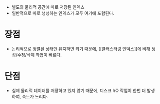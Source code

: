 - 별도의 물리적 공간에 따로 저장된 인덱스
- 일반적으로 따로 생성하는 인덱스가 모두 여기에 포함된다.

# 장점
- 논리적으로 정렬된 상태만 유지하면 되기 때문에, [[클러스터링 인덱스]]에 비해 생성/수정/삭제 작업이 빠르다.

# 단점
- 실제 물리적 데이터를 저장하고 있지 않기 때문에, 디스크 I/O 작업이 한번 더 발생하여, 속도가 느리다.
